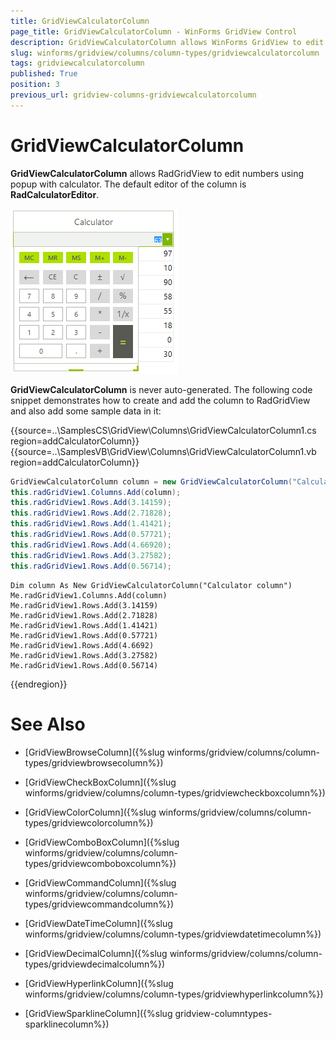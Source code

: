 ```yaml
---
title: GridViewCalculatorColumn
page_title: GridViewCalculatorColumn - WinForms GridView Control
description: GridViewCalculatorColumn allows WinForms GridView to edit numbers using popup with calculator.
slug: winforms/gridview/columns/column-types/gridviewcalculatorcolumn
tags: gridviewcalculatorcolumn
published: True
position: 3
previous_url: gridview-columns-gridviewcalculatorcolumn
---
```


# GridViewCalculatorColumn

__GridViewCalculatorColumn__ allows RadGridView to edit numbers using popup with calculator. The default editor of the column is __RadCalculatorEditor__.

![WinForms RadGridView GridViewCalculatorColumn](images/gridview-columns-gridviewcalculatorcolumn001.png)

__GridViewCalculatorColumn__ is never auto-generated. The following code snippet demonstrates how to create and add the column to RadGridView and also add some sample data in it:

{{source=..\SamplesCS\GridView\Columns\GridViewCalculatorColumn1.cs region=addCalculatorColumn}} 
{{source=..\SamplesVB\GridView\Columns\GridViewCalculatorColumn1.vb region=addCalculatorColumn}} 

````C#
GridViewCalculatorColumn column = new GridViewCalculatorColumn("Calculator column");
this.radGridView1.Columns.Add(column);
this.radGridView1.Rows.Add(3.14159);
this.radGridView1.Rows.Add(2.71828);
this.radGridView1.Rows.Add(1.41421);
this.radGridView1.Rows.Add(0.57721);
this.radGridView1.Rows.Add(4.66920);
this.radGridView1.Rows.Add(3.27582);
this.radGridView1.Rows.Add(0.56714);

````
````VB.NET
Dim column As New GridViewCalculatorColumn("Calculator column")
Me.radGridView1.Columns.Add(column)
Me.radGridView1.Rows.Add(3.14159)
Me.radGridView1.Rows.Add(2.71828)
Me.radGridView1.Rows.Add(1.41421)
Me.radGridView1.Rows.Add(0.57721)
Me.radGridView1.Rows.Add(4.6692)
Me.radGridView1.Rows.Add(3.27582)
Me.radGridView1.Rows.Add(0.56714)

````

{{endregion}} 



# See Also
* [GridViewBrowseColumn]({%slug winforms/gridview/columns/column-types/gridviewbrowsecolumn%})

* [GridViewCheckBoxColumn]({%slug winforms/gridview/columns/column-types/gridviewcheckboxcolumn%})

* [GridViewColorColumn]({%slug winforms/gridview/columns/column-types/gridviewcolorcolumn%})

* [GridViewComboBoxColumn]({%slug winforms/gridview/columns/column-types/gridviewcomboboxcolumn%})

* [GridViewCommandColumn]({%slug winforms/gridview/columns/column-types/gridviewcommandcolumn%})

* [GridViewDateTimeColumn]({%slug winforms/gridview/columns/column-types/gridviewdatetimecolumn%})

* [GridViewDecimalColumn]({%slug winforms/gridview/columns/column-types/gridviewdecimalcolumn%})

* [GridViewHyperlinkColumn]({%slug winforms/gridview/columns/column-types/gridviewhyperlinkcolumn%})

* [GridViewSparklineColumn]({%slug gridview-columntypes-sparklinecolumn%})

